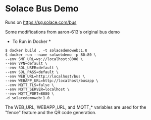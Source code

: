 # Solace Bus Demo

Runs on https://sg.solace.com/bus

Some modifications from aaron-613's original bus demo

* To Run in Docker *
```
$ docker build . -t solacedemoweb:1.0
$ docker run --name solwebdemo -p 80:80 \
--env SMF_URL=ws://localhost:8008 \
--env VPN=default \
--env SOL_USER=default \
--env SOL_PASS=default \
--env WEB_URL=http://localhost/bus \
--env WEBAPP_URL=http://localhost/busapp \
--env MQTT_TLS=false \
--env MQTT_SERVER=localhost \
--env MQTT_PORT=8080 \
-d solacedemoweb:1.0
```

The WEB_URL, WEBAPP_URL, and MQTT_* variables are used for the "fence" feature and the QR code generation.